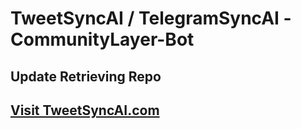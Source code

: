 # TweetSyncAI / TelegramSyncAI -CommunityLayer-Bot

## Update Retrieving Repo

## [Visit TweetSyncAI.com](https://tweetsync-ai.com)
